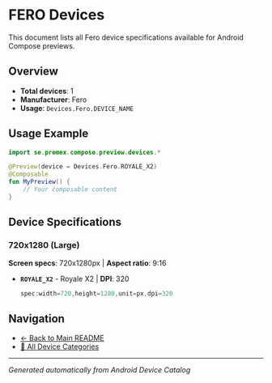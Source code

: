 # FERO Devices

This document lists all Fero device specifications available for Android Compose previews.

## Overview

- **Total devices**: 1
- **Manufacturer**: Fero
- **Usage**: `Devices.Fero.DEVICE_NAME`

## Usage Example

```kotlin
import se.premex.compose.preview.devices.*

@Preview(device = Devices.Fero.ROYALE_X2)
@Composable
fun MyPreview() {
    // Your composable content
}
```

## Device Specifications

### 720x1280 (Large)

**Screen specs**: 720x1280px | **Aspect ratio**: 9:16

- **`ROYALE_X2`** - Royale X2 | **DPI**: 320
  ```kotlin
  spec:width=720,height=1280,unit=px,dpi=320
  ```

## Navigation

- [← Back to Main README](../../README.md)
- [📱 All Device Categories](../README.md)

---
*Generated automatically from Android Device Catalog*
